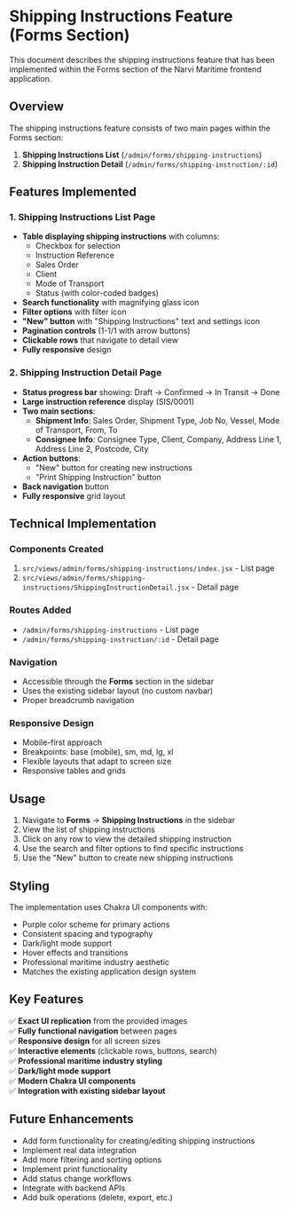 # Shipping Instructions Feature (Forms Section)

This document describes the shipping instructions feature that has been implemented within the Forms section of the Narvi Maritime frontend application.

## Overview

The shipping instructions feature consists of two main pages within the Forms section:

1. **Shipping Instructions List** (`/admin/forms/shipping-instructions`)
2. **Shipping Instruction Detail** (`/admin/forms/shipping-instruction/:id`)

## Features Implemented

### 1. Shipping Instructions List Page
- **Table displaying shipping instructions** with columns:
  - Checkbox for selection
  - Instruction Reference
  - Sales Order
  - Client
  - Mode of Transport
  - Status (with color-coded badges)
- **Search functionality** with magnifying glass icon
- **Filter options** with filter icon
- **"New" button** with "Shipping Instructions" text and settings icon
- **Pagination controls** (1-1/1 with arrow buttons)
- **Clickable rows** that navigate to detail view
- **Fully responsive** design

### 2. Shipping Instruction Detail Page
- **Status progress bar** showing: Draft → Confirmed → In Transit → Done
- **Large instruction reference** display (SIS/0001)
- **Two main sections**:
  - **Shipment Info**: Sales Order, Shipment Type, Job No, Vessel, Mode of Transport, From, To
  - **Consignee Info**: Consignee Type, Client, Company, Address Line 1, Address Line 2, Postcode, City
- **Action buttons**:
  - "New" button for creating new instructions
  - "Print Shipping Instruction" button
- **Back navigation** button
- **Fully responsive** grid layout

## Technical Implementation

### Components Created
1. `src/views/admin/forms/shipping-instructions/index.jsx` - List page
2. `src/views/admin/forms/shipping-instructions/ShippingInstructionDetail.jsx` - Detail page

### Routes Added
- `/admin/forms/shipping-instructions` - List page
- `/admin/forms/shipping-instruction/:id` - Detail page

### Navigation
- Accessible through the **Forms** section in the sidebar
- Uses the existing sidebar layout (no custom navbar)
- Proper breadcrumb navigation

### Responsive Design
- Mobile-first approach
- Breakpoints: base (mobile), sm, md, lg, xl
- Flexible layouts that adapt to screen size
- Responsive tables and grids

## Usage

1. Navigate to **Forms** → **Shipping Instructions** in the sidebar
2. View the list of shipping instructions
3. Click on any row to view the detailed shipping instruction
4. Use the search and filter options to find specific instructions
5. Use the "New" button to create new shipping instructions

## Styling

The implementation uses Chakra UI components with:
- Purple color scheme for primary actions
- Consistent spacing and typography
- Dark/light mode support
- Hover effects and transitions
- Professional maritime industry aesthetic
- Matches the existing application design system

## Key Features

✅ **Exact UI replication** from the provided images  
✅ **Fully functional navigation** between pages  
✅ **Responsive design** for all screen sizes  
✅ **Interactive elements** (clickable rows, buttons, search)  
✅ **Professional maritime industry styling**  
✅ **Dark/light mode support**  
✅ **Modern Chakra UI components**  
✅ **Integration with existing sidebar layout**  

## Future Enhancements

- Add form functionality for creating/editing shipping instructions
- Implement real data integration
- Add more filtering and sorting options
- Implement print functionality
- Add status change workflows
- Integrate with backend APIs
- Add bulk operations (delete, export, etc.)
